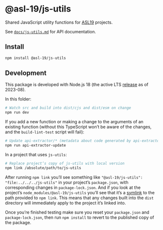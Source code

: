 # @asl-19/js-utils

Shared JavaScript utility functions for [ASL19](https://asl19.org/) projects.

See [`docs/js-utils.md`](./docs/js-utils.md) for API documentation.

## Install

```sh
npm install @asl-19/js-utils
```

## Development

This package is developed with Node.js 18 (the active LTS [release](https://nodejs.org/en/about/releases/) as of 2023-08).

In this folder:

```sh
# Watch src and build into dist/cjs and dist/esm on change
npm run dev
```

If you add a new function or making a change to the arguments of an existing function (without this TypeScript won’t be aware of the changes, and the `build-lint-test` script will fail):

```sh
# Update api-extractor/* (metadata about code generated by api-extractor) and docs/* (Markdown documentation generated by api-documenter using api-extractor metadata)
npm run api-extractor-update
```

In a project that uses `js-utils`:

```sh
# Replace project‘s copy of js-utils with local version
npm link /absolute/path/to/js-utils
```

After running `npm link` you’ll see something like `"@asl-19/js-utils": "file:../../../js-utils"` in your project’s `package.json`, with corresponding changes in `package-lock.json`. And if you look at the project’s `node_modules/@asl-19/js-utils` you’ll see that it’s a [symlink](https://en.wikipedia.org/wiki/Symbolic_link) to the path provided to `npm link`. This means that any changes built into the `dist` directory will immediately apply to the project it’s linked into.

Once you’re finished testing make sure you reset your `package.json` and `package-lock.json`, then run `npm install` to revert to the published copy of the package.
